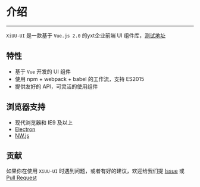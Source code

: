 # 介绍

----

`XiUU-UI` 是一款基于 `Vue.js 2.0` 的yxt企业前端 UI 组件库，[测试地址](https://github.com/xian-yxt/XiUU)

## 特性

- 基于 `Vue` 开发的 UI 组件
- 使用 npm + webpack + babel 的工作流，支持 ES2015
- 提供友好的 API，可灵活的使用组件

## 浏览器支持

- 现代浏览器和 IE9 及以上
- [Electron](http://electron.atom.io/)
- [NW.js](http://nwjs.io)


## 贡献

如果你在使用 `XiUU-UI` 时遇到问题，或者有好的建议，欢迎给我们提 [Issue](https://github.com/xian-yxt/XiUU/issues) 或 [Pull Request](https://github.com/xian-yxt/XiUU/pulls)
